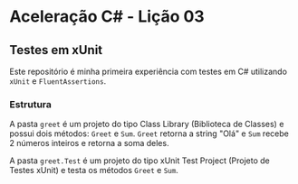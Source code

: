 # Aceleração C# - Lição 03

## Testes em xUnit

Este repositório é minha primeira experiência com testes em C# utilizando `xUnit` e `FluentAssertions`.

### Estrutura

A pasta `greet` é um projeto do tipo Class Library (Biblioteca de Classes) e possui dois métodos: `Greet` e `Sum`.
`Greet` retorna a string "Olá" e `Sum` recebe 2 números inteiros e retorna a soma deles.

A pasta `greet.Test` é um projeto do tipo xUnit Test Project (Projeto de Testes xUnit) e testa os métodos `Greet` e `Sum`.
